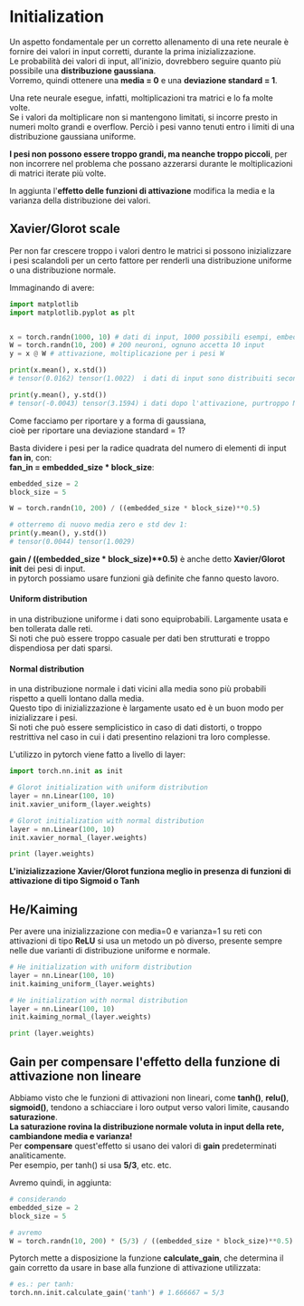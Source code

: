 # Initialization

Un aspetto fondamentale per un corretto allenamento di una rete neurale è fornire dei valori in input corretti, durante la prima inizializzazione.  
Le probabilità dei valori di input, all'inizio, dovrebbero seguire quanto più possibile una **distribuzione gaussiana**.  
Vorremo, quindi ottenere una **media = 0** e una **deviazione standard = 1**.

Una rete neurale esegue, infatti, moltiplicazioni tra matrici e lo fa molte volte.  
Se i valori da moltiplicare non si mantengono limitati, si incorre presto in numeri molto grandi e overflow.
Perciò i pesi vanno tenuti entro i limiti di una distribuzione gaussiana uniforme.  

**I pesi non possono essere troppo grandi, ma neanche troppo piccoli**, per non incorrere nel problema che possano azzerarsi
durante le moltiplicazioni di matrici iterate più volte. 

In aggiunta l'**effetto delle funzioni di attivazione** modifica la media e la varianza della distribuzione dei valori.  



## Xavier/Glorot scale 
Per non far crescere troppo i valori dentro le matrici si possono inizializzare i pesi scalandoli per un certo fattore
per renderli una distribuzione uniforme o una distribuzione normale.

Immaginando di avere:
```py
import matplotlib
import matplotlib.pyplot as plt


x = torch.randn(1000, 10) # dati di input, 1000 possibili esempi, embeddati in 10 dimensioni
W = torch.randn(10, 200) # 200 neuroni, ognuno accetta 10 input
y = x @ W # attivazione, moltiplicazione per i pesi W

print(x.mean(), x.std())
# tensor(0.0162) tensor(1.0022)  i dati di input sono distribuiti secondo una distribuzione gaussiana normale!

print(y.mean(), y.std())
# tensor(-0.0043) tensor(3.1594) i dati dopo l'attivazione, purtroppo NON sono distribuiti secondo una distribuzione gaussiana normale!
```

Come facciamo per riportare y a forma di gaussiana,  
cioè per riportare una deviazione standard = 1?  

Basta dividere i pesi per la radice quadrata del numero di elementi di input **fan in**, con:  
**fan_in = embedded_size * block_size**:

```py
embedded_size = 2
block_size = 5

W = torch.randn(10, 200) / ((embedded_size * block_size)**0.5)

# otterremo di nuovo media zero e std dev 1:
print(y.mean(), y.std())
# tensor(0.0044) tensor(1.0029)
```
**gain / ((embedded_size * block_size)*\*0.5)** è anche detto **Xavier/Glorot init** dei pesi di input.  
in pytorch possiamo usare funzioni già definite che fanno questo lavoro.

#### Uniform distribution
in una distribuzione uniforme i dati sono equiprobabili. 
Largamente usata e ben tollerata dalle reti.  
Si noti che può essere troppo casuale per dati ben strutturati e troppo dispendiosa per dati sparsi.  

#### Normal distribution
in una distribuzione normale i dati vicini alla media sono più probabili rispetto a quelli lontano dalla media.  
Questo tipo di inizializzazione è largamente usato ed è un buon modo per inizializzare i pesi.  
Si noti che può essere semplicistico in caso di dati distorti, o troppo restrittiva nel caso in cui i dati presentino relazioni tra loro complesse.

L'utilizzo in pytorch viene fatto a livello di layer:
```py
import torch.nn.init as init

# Glorot initialization with uniform distribution
layer = nn.Linear(100, 10)
init.xavier_uniform_(layer.weights)

# Glorot initialization with normal distribution
layer = nn.Linear(100, 10)
init.xavier_normal_(layer.weights)

print (layer.weights)
```
**L'inizializzazione Xavier/Glorot funziona meglio in presenza di funzioni di attivazione di tipo Sigmoid o Tanh**

## He/Kaiming 

Per avere una inizializzazione con media=0 e varianza=1 su reti con attivazioni di tipo **ReLU** si usa 
un metodo un pò diverso, presente sempre nelle due varianti di distribuzione uniforme e normale.

```py
# He initialization with uniform distribution
layer = nn.Linear(100, 10)
init.kaiming_uniform_(layer.weights)

# He initialization with normal distribution
layer = nn.Linear(100, 10)
init.kaiming_normal_(layer.weights)

print (layer.weights)
```

## Gain per compensare l'effetto della funzione di attivazione non lineare

Abbiamo visto che le funzioni di attivazioni non lineari, come **tanh()**, **relu()**, **sigmoid()**, tendono a schiacciare i loro output
verso valori limite, causando **saturazione**.  
**La saturazione rovina la distribuzione normale voluta in input della rete, cambiandone media e varianza!**  
Per **compensare** quest'effetto si usano dei valori di **gain** predeterminati analiticamente.  
Per esempio, per tanh() si usa **5/3**, etc. etc.

Avremo quindi, in aggiunta:
```py
# considerando
embedded_size = 2
block_size = 5

# avremo
W = torch.randn(10, 200) * (5/3) / ((embedded_size * block_size)**0.5)

```
Pytorch mette a disposizione la funzione **calculate_gain**, che determina il gain corretto da usare in base alla funzione di attivazione utilizzata:
```py
# es.: per tanh:
torch.nn.init.calculate_gain('tanh') # 1.666667 = 5/3
```